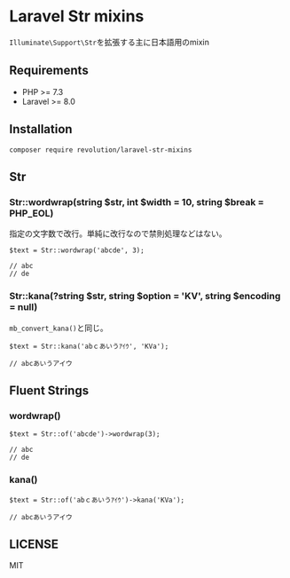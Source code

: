 # Laravel Str mixins

`Illuminate\Support\Str`を拡張する主に日本語用のmixin

## Requirements
- PHP >= 7.3
- Laravel >= 8.0

## Installation
```
composer require revolution/laravel-str-mixins
```

## Str

### Str::wordwrap(string $str, int $width = 10, string $break = PHP_EOL)
指定の文字数で改行。単純に改行なので禁則処理などはない。

```
$text = Str::wordwrap('abcde', 3);

// abc
// de
```

### Str::kana(?string $str, string $option = 'KV', string $encoding = null)
`mb_convert_kana()`と同じ。

```
$text = Str::kana('abｃあいうｱｲｳ', 'KVa');

// abcあいうアイウ
```

## Fluent Strings

### wordwrap()

```
$text = Str::of('abcde')->wordwrap(3);

// abc
// de
```

### kana()

```
$text = Str::of('abｃあいうｱｲｳ')->kana('KVa');

// abcあいうアイウ
```

## LICENSE
MIT  
